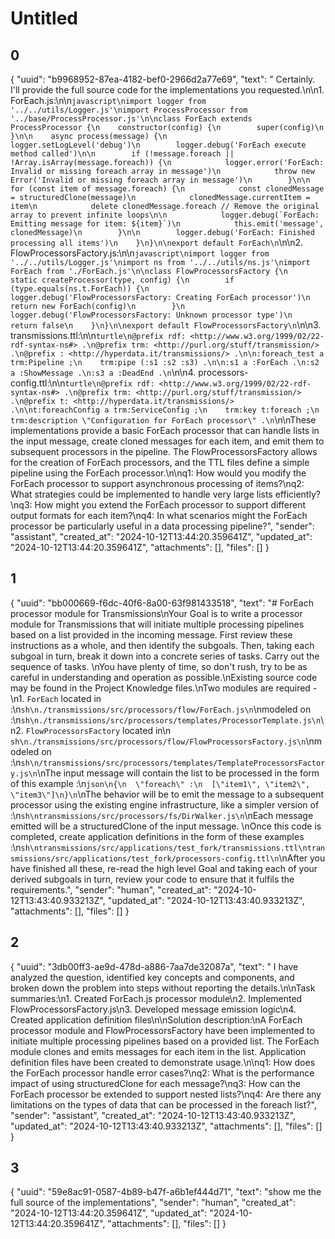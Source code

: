 # Untitled

## 0

{
  "uuid": "b9968952-87ea-4182-bef0-2966d2a77e69",
  "text": " Certainly. I'll provide the full source code for the implementations you requested.\n\n1. ForEach.js:\n\n```javascript\nimport logger from '../../utils/Logger.js'\nimport ProcessProcessor from '../base/ProcessProcessor.js'\n\nclass ForEach extends ProcessProcessor {\n    constructor(config) {\n        super(config)\n    }\n\n    async process(message) {\n        logger.setLogLevel('debug')\n        logger.debug('ForEach execute method called')\n\n        if (!message.foreach || !Array.isArray(message.foreach)) {\n            logger.error('ForEach: Invalid or missing foreach array in message')\n            throw new Error('Invalid or missing foreach array in message')\n        }\n\n        for (const item of message.foreach) {\n            const clonedMessage = structuredClone(message)\n            clonedMessage.currentItem = item\n            delete clonedMessage.foreach // Remove the original array to prevent infinite loops\n\n            logger.debug(`ForEach: Emitting message for item: ${item}`)\n            this.emit('message', clonedMessage)\n        }\n\n        logger.debug('ForEach: Finished processing all items')\n    }\n}\n\nexport default ForEach\n```\n\n2. FlowProcessorsFactory.js:\n\n```javascript\nimport logger from '../../utils/Logger.js'\nimport ns from '../../utils/ns.js'\nimport ForEach from './ForEach.js'\n\nclass FlowProcessorsFactory {\n    static createProcessor(type, config) {\n        if (type.equals(ns.t.ForEach)) {\n            logger.debug('FlowProcessorsFactory: Creating ForEach processor')\n            return new ForEach(config)\n        }\n        logger.debug('FlowProcessorsFactory: Unknown processor type')\n        return false\n    }\n}\n\nexport default FlowProcessorsFactory\n```\n\n3. transmissions.ttl:\n\n```turtle\n@prefix rdf: <http://www.w3.org/1999/02/22-rdf-syntax-ns#> .\n@prefix trm: <http://purl.org/stuff/transmission/> .\n@prefix : <http://hyperdata.it/transmissions/> .\n\n:foreach_test a trm:Pipeline ;\n    trm:pipe (:s1 :s2 :s3) .\n\n:s1 a :ForEach .\n:s2 a :ShowMessage .\n:s3 a :DeadEnd .\n```\n\n4. processors-config.ttl:\n\n```turtle\n@prefix rdf: <http://www.w3.org/1999/02/22-rdf-syntax-ns#> .\n@prefix trm: <http://purl.org/stuff/transmission/> .\n@prefix t: <http://hyperdata.it/transmissions/> .\n\nt:foreachConfig a trm:ServiceConfig ;\n    trm:key t:foreach ;\n    trm:description \"Configuration for ForEach processor\" .\n```\n\nThese implementations provide a basic ForEach processor that can handle lists in the input message, create cloned messages for each item, and emit them to subsequent processors in the pipeline. The FlowProcessorsFactory allows for the creation of ForEach processors, and the TTL files define a simple pipeline using the ForEach processor.\n\nq1: How would you modify the ForEach processor to support asynchronous processing of items?\nq2: What strategies could be implemented to handle very large lists efficiently?\nq3: How might you extend the ForEach processor to support different output formats for each item?\nq4: In what scenarios might the ForEach processor be particularly useful in a data processing pipeline?",
  "sender": "assistant",
  "created_at": "2024-10-12T13:44:20.359641Z",
  "updated_at": "2024-10-12T13:44:20.359641Z",
  "attachments": [],
  "files": []
}

## 1

{
  "uuid": "bb000669-f6dc-40f6-8a00-63f981433518",
  "text": "# ForEach processor module for Transmissions\nYour Goal is to write a processor module for Transmissions that will initiate multiple processing pipelines based on a list provided in the incoming message. First review these instructions as a whole, and then identify the subgoals. Then, taking each subgoal in turn, break it down into a concrete series of tasks. Carry out the sequence of tasks.  \nYou have plenty of time, so don't rush, try to be as careful in understanding and operation as possible.\nExisting source code may be found in the Project Knowledge files.\nTwo modules are required -\n1. `ForEach` located in :\n```sh\n./transmissions/src/processors/flow/ForEach.js\n```\nmodeled on :\n```sh\n./transmissions/src/processors/templates/ProcessorTemplate.js\n```\n2. `FlowProcessorsFactory` located in\n``` sh\n./transmissions/src/processors/flow/FlowProcessorsFactory.js\n```\nmodeled on :\n```sh\n/transmissions/src/processors/templates/TemplateProcessorsFactory.js\n```\nThe input message will contain the list to be processed in the form of this example :\n```json\n{\n  \"foreach\" :\n  [\"item1\", \"item2\", \"item3\"]\n}\n```\nThe behavior will be to emit the message to a subsequent processor using the existing engine infrastructure, like a simpler version of :\n```sh\ntransmissions/src/processors/fs/DirWalker.js\n```\nEach message emitted will be a structuredClone of the input message.  \nOnce this code is completed, create application definitions in the form of these examples :\n```sh\ntransmissions/src/applications/test_fork/transmissions.ttl\ntransmissions/src/applications/test_fork/processors-config.ttl\n```\nAfter you have finished all these, re-read the high level Goal and taking each of your derived subgoals in turn, review your code to ensure that it fulfils the requirements.",
  "sender": "human",
  "created_at": "2024-10-12T13:43:40.933213Z",
  "updated_at": "2024-10-12T13:43:40.933213Z",
  "attachments": [],
  "files": []
}

## 2

{
  "uuid": "3db00ff3-ae9d-478d-a886-7aa7de32087a",
  "text": " I have analyzed the question, identified key concepts and components, and broken down the problem into steps without reporting the details.\n\nTask summaries:\n1. Created ForEach.js processor module\n2. Implemented FlowProcessorsFactory.js\n3. Developed message emission logic\n4. Created application definition files\n\nSolution description:\nA ForEach processor module and FlowProcessorsFactory have been implemented to initiate multiple processing pipelines based on a provided list. The ForEach module clones and emits messages for each item in the list. Application definition files have been created to demonstrate usage.\n\nq1: How does the ForEach processor handle error cases?\nq2: What is the performance impact of using structuredClone for each message?\nq3: How can the ForEach processor be extended to support nested lists?\nq4: Are there any limitations on the types of data that can be processed in the foreach list?",
  "sender": "assistant",
  "created_at": "2024-10-12T13:43:40.933213Z",
  "updated_at": "2024-10-12T13:43:40.933213Z",
  "attachments": [],
  "files": []
}

## 3

{
  "uuid": "59e8ac91-0587-4b89-b47f-a6b1ef444d71",
  "text": "show me the full source of the implementations",
  "sender": "human",
  "created_at": "2024-10-12T13:44:20.359641Z",
  "updated_at": "2024-10-12T13:44:20.359641Z",
  "attachments": [],
  "files": []
}
